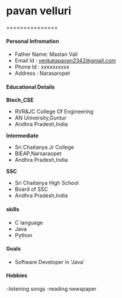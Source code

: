 # pavan velluri 
===============

#### Personal Infromation
- Father Name: Mastan Vali
- Email Id : venkatapavan2342@gmail.com
- Phone Id : xxxxxxxxxx
- Address  : Narasaropet

#### Educational Details 

**Btech_CSE**
- RVR&JC College Of Engineering
- AN University,Guntur
- Andhra Pradesh,India

**Intermediate**
- Sri Chaitanya Jr College
- BIEAP,Narsaraopet
- Andhra Pradesh,India

**SSC**
- Sri Chaitanya High School
- Board of SSC
- Andhra Pradesh,India

#### skills
- C language
- Java 
- Python 

#### Goals
- Software Developer in 'Java'

#### Hobbies
 -listening songs
 -reading newspaper



